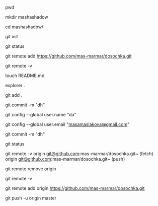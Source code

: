 pwd

mkdir mashashadow

cd mashashadow/

git init

git status

git remote add https://github.com/mas-marmar/dosochka.git

git remote -v

touch README.md

explorer .

git add .

git commit -m "dh"

git config --global user.name "da"

git config --global user.email "masamaslakova@gmail.com"

git commit -m "dh"

git status

git remote -v
origin  git@github.com:mas-marmar/dosochka.git~ (fetch)
origin  git@github.com:mas-marmar/dosochka.git~ (push)

git remote remove origin

git remote -v

git remote add origin https://github.com/mas-marmar/dosochka.git

git push -u origin master
